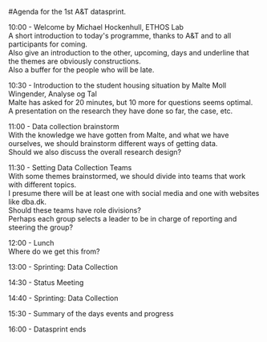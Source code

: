 #Agenda for the 1st A&T datasprint. 

10:00 - Welcome by Michael Hockenhull, ETHOS Lab  
A short introduction to today's programme, thanks to A&T and to all participants for coming.    
Also give an introduction to the other, upcoming, days and underline that the themes are obviously constructions.  
Also a buffer for the people who will be late. 

10:30 - Introduction to the student housing situation by Malte Moll Wingender, Analyse og Tal  
Malte has asked for 20 minutes, but 10 more for questions seems optimal.   
A presentation on the research they have done so far, the case, etc. 

11:00 - Data collection brainstorm  
With the knowledge we have gotten from Malte, and what we have ourselves, we should brainstorm different ways of getting data.  
Should we also discuss the overall research design?  

11:30 - Setting Data Collection Teams  
With some themes brainstormed, we should divide into teams that work with different topics.  
I presume there will be at least one with social media and one with websites like dba.dk.  
Should these teams have role divisions?  
Perhaps each group selects a leader to be in charge of reporting and steering the group?

12:00 - Lunch  
Where do we get this from?

13:00 - Sprinting: Data Collection

14:30 - Status Meeting

14:40 - Sprinting: Data Collection

15:30 - Summary of the days events and progress

16:00 - Datasprint ends
